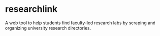 # researchlink
A web tool to help students find faculty-led research labs by scraping and organizing university research directories.
